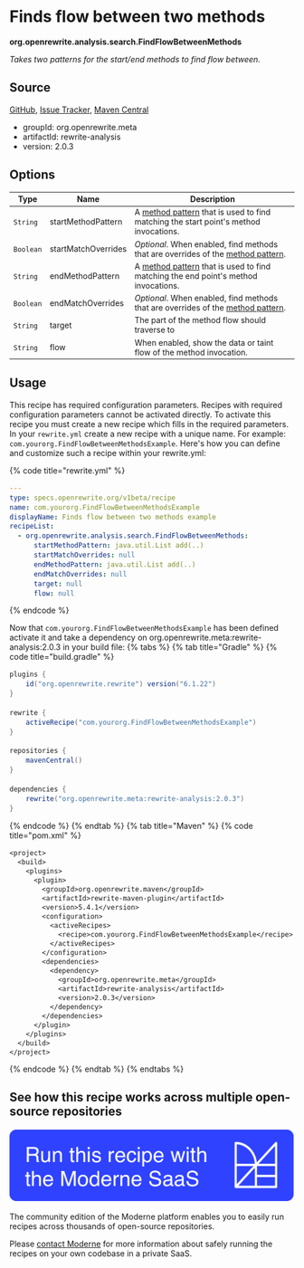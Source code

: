 # Finds flow between two methods

**org.openrewrite.analysis.search.FindFlowBetweenMethods**

_Takes two patterns for the start/end methods to find flow between._

## Source

[GitHub](https://github.com/openrewrite/rewrite-analysis/blob/main/src/main/java/org/openrewrite/analysis/search/FindFlowBetweenMethods.java), [Issue Tracker](https://github.com/openrewrite/rewrite-analysis/issues), [Maven Central](https://central.sonatype.com/artifact/org.openrewrite.meta/rewrite-analysis/2.0.3/jar)

* groupId: org.openrewrite.meta
* artifactId: rewrite-analysis
* version: 2.0.3

## Options

| Type | Name | Description |
| -- | -- | -- |
| `String` | startMethodPattern | A [method pattern](/reference/method-patterns.md) that is used to find matching the start point's method invocations. |
| `Boolean` | startMatchOverrides | *Optional*. When enabled, find methods that are overrides of the [method pattern](/reference/method-patterns.md). |
| `String` | endMethodPattern | A [method pattern](/reference/method-patterns.md) that is used to find matching the end point's method invocations. |
| `Boolean` | endMatchOverrides | *Optional*. When enabled, find methods that are overrides of the [method pattern](/reference/method-patterns.md). |
| `String` | target | The part of the method flow should traverse to |
| `String` | flow | When enabled, show the data or taint flow of the method invocation. |


## Usage

This recipe has required configuration parameters. Recipes with required configuration parameters cannot be activated directly. To activate this recipe you must create a new recipe which fills in the required parameters. In your `rewrite.yml` create a new recipe with a unique name. For example: `com.yourorg.FindFlowBetweenMethodsExample`.
Here's how you can define and customize such a recipe within your rewrite.yml:

{% code title="rewrite.yml" %}
```yaml
---
type: specs.openrewrite.org/v1beta/recipe
name: com.yourorg.FindFlowBetweenMethodsExample
displayName: Finds flow between two methods example
recipeList:
  - org.openrewrite.analysis.search.FindFlowBetweenMethods:
      startMethodPattern: java.util.List add(..)
      startMatchOverrides: null
      endMethodPattern: java.util.List add(..)
      endMatchOverrides: null
      target: null
      flow: null
```
{% endcode %}

Now that `com.yourorg.FindFlowBetweenMethodsExample` has been defined activate it and take a dependency on org.openrewrite.meta:rewrite-analysis:2.0.3 in your build file:
{% tabs %}
{% tab title="Gradle" %}
{% code title="build.gradle" %}
```groovy
plugins {
    id("org.openrewrite.rewrite") version("6.1.22")
}

rewrite {
    activeRecipe("com.yourorg.FindFlowBetweenMethodsExample")
}

repositories {
    mavenCentral()
}

dependencies {
    rewrite("org.openrewrite.meta:rewrite-analysis:2.0.3")
}
```
{% endcode %}
{% endtab %}
{% tab title="Maven" %}
{% code title="pom.xml" %}
```markup
<project>
  <build>
    <plugins>
      <plugin>
        <groupId>org.openrewrite.maven</groupId>
        <artifactId>rewrite-maven-plugin</artifactId>
        <version>5.4.1</version>
        <configuration>
          <activeRecipes>
            <recipe>com.yourorg.FindFlowBetweenMethodsExample</recipe>
          </activeRecipes>
        </configuration>
        <dependencies>
          <dependency>
            <groupId>org.openrewrite.meta</groupId>
            <artifactId>rewrite-analysis</artifactId>
            <version>2.0.3</version>
          </dependency>
        </dependencies>
      </plugin>
    </plugins>
  </build>
</project>
```
{% endcode %}
{% endtab %}
{% endtabs %}

## See how this recipe works across multiple open-source repositories

[![Moderne Link Image](/.gitbook/assets/ModerneRecipeButton.png)](https://app.moderne.io/recipes/org.openrewrite.analysis.search.FindFlowBetweenMethods)

The community edition of the Moderne platform enables you to easily run recipes across thousands of open-source repositories.

Please [contact Moderne](https://moderne.io/product) for more information about safely running the recipes on your own codebase in a private SaaS.
